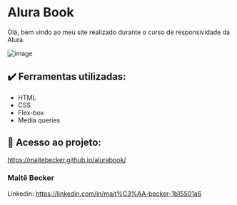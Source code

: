 # Alura Book
Olá, bem vindo ao meu site realizado durante o curso de responsividade da Alura.

![image](https://github.com/maitebecker/alurabook/assets/140245037/9eaca92f-be32-4421-a383-b2065b3fe08b)

## ✔️ Ferramentas utilizadas:
- HTML
- CSS
- Flex-box
- Media queries

## 📁 Acesso ao projeto:
https://maitebecker.github.io/alurabook/

### Maitê Becker

Linkedin: https://linkedin.com/in/mait%C3%AA-becker-1b15501a6 
